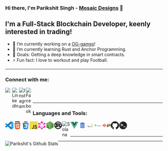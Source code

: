 ### Hi there, I'm Parikshit Singh - [Mosaic Designs][website] 👋

## I'm a Full-Stack Blockchain Developer, keenly interested in trading!
- 🔭 I’m currently working on a [OG-games][oggames]!
- 🌱 I’m currently learning Rust and Anchor Programming.
- 🥅 Goals: Getting a deep knowledge in smart contracts.
- ⚡ Fun fact: I love to workout and play Football.

---

### Connect with me:

[<img align="left" width="22px" src="https://img.icons8.com/fluency/48/000000/domain.png" />][website]
[<img align="left" alt="LinkedIn" width="22px" src="https://img.icons8.com/fluency/48/000000/linkedin.png" />][linkedin]
[<img align="left" alt="Instagram" width="22px" src="https://img.icons8.com/fluency/48/000000/instagram-new.png" />][instagram]
[<img align="left" alt="Facebook" width="22px" src="https://img.icons8.com/fluency/48/000000/facebook.png" />][facebook]

<br /><br />

---

### Languages and Tools:

[<img align="left" alt="Visual Studio Code" width="26px" src="https://raw.githubusercontent.com/github/explore/80688e429a7d4ef2fca1e82350fe8e3517d3494d/topics/visual-studio-code/visual-studio-code.png" />][website]
[<img align="left" alt="HTML5" width="26px" src="https://raw.githubusercontent.com/github/explore/80688e429a7d4ef2fca1e82350fe8e3517d3494d/topics/html/html.png" />][website]
[<img align="left" alt="CSS3" width="26px" src="https://raw.githubusercontent.com/github/explore/80688e429a7d4ef2fca1e82350fe8e3517d3494d/topics/css/css.png" />][website]
[<img align="left" alt="JavaScript" width="26px" src="https://raw.githubusercontent.com/github/explore/80688e429a7d4ef2fca1e82350fe8e3517d3494d/topics/javascript/javascript.png" />][website]
[<img align="left" alt="GraphQL" width="26px" src="https://raw.githubusercontent.com/github/explore/80688e429a7d4ef2fca1e82350fe8e3517d3494d/topics/graphql/graphql.png" />][website]
[<img align="left" alt="Node.js" width="26px" src="https://raw.githubusercontent.com/github/explore/80688e429a7d4ef2fca1e82350fe8e3517d3494d/topics/nodejs/nodejs.png" />][website]
[<img align="left" alt="Rust" width="26px" src="https://raw.githubusercontent.com/github/explore/cb661bc288627f05a5ac4187b00495fd8048c9fa/topics/rust/rust.png" />][website]
[<img align="left" alt="Solana" width="26px" src="https://cryptologos.cc/logos/solana-sol-logo.png?v=022" />][website]
[<img align="left" alt="Vue.js" width="26px" src="https://raw.githubusercontent.com/github/explore/80688e429a7d4ef2fca1e82350fe8e3517d3494d/topics/vue/vue.png" />][website]
[<img align="left" alt="SQL" width="26px" src="https://raw.githubusercontent.com/github/explore/80688e429a7d4ef2fca1e82350fe8e3517d3494d/topics/sql/sql.png" />][website]
[<img align="left" alt="MySQL" width="26px" src="https://raw.githubusercontent.com/github/explore/80688e429a7d4ef2fca1e82350fe8e3517d3494d/topics/mysql/mysql.png" />][website]
[<img align="left" alt="MongoDB" width="26px" src="https://raw.githubusercontent.com/github/explore/80688e429a7d4ef2fca1e82350fe8e3517d3494d/topics/mongodb/mongodb.png" />][website]
[<img align="left" alt="Git" width="26px" src="https://raw.githubusercontent.com/github/explore/80688e429a7d4ef2fca1e82350fe8e3517d3494d/topics/git/git.png" />][website]
[<img align="left" alt="GitHub" width="26px" src="https://raw.githubusercontent.com/github/explore/78df643247d429f6cc873026c0622819ad797942/topics/github/github.png" />][website]
[<img align="left" alt="Terminal" width="26px" src="https://raw.githubusercontent.com/github/explore/80688e429a7d4ef2fca1e82350fe8e3517d3494d/topics/terminal/terminal.png" />][website]

<br /><br />

---

<img align="left" alt="Parikshit's Github Stats" src="https://github-readme-stats.vercel.app/api?username=parikshitlfj12&show_icons=true&" />

---

[website]: https://mosaic-portfolio.vercel.app
[oggames]: https://www.oggames.fun
[instagram]: https://www.instagram.com/parikshit1622
[linkedin]: https://www.linkedin.com/in/parikshit-singh-b38a59182/
[facebook]: https://www.facebook.com/parikshit.singh.752487/
